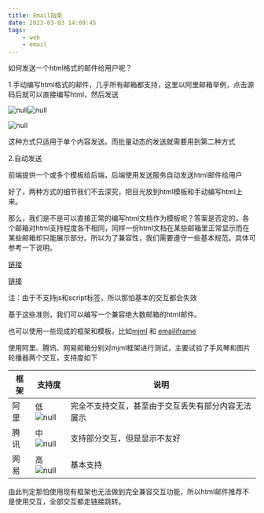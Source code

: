 ```yaml
---
title: Email指南
date: 2023-03-03 14:09:45
tags:
    - web
    - email
---
```


如何发送一个html格式的邮件给用户呢？

1.手动编写html格式的邮件，几乎所有邮箱都支持，这里以阿里邮箱举例，点击源码后就可以直接编写html，然后发送

![null](https://s2.loli.net/2024/01/08/HqQbn19Fxl25NTJ.png)![null](https://s2.loli.net/2024/01/08/D9S1odvlCApcP28.png)

![null](https://s2.loli.net/2024/01/08/KAUL6Zv1OMCWiTG.png)

这种方式只适用于单个内容发送。而批量动态的发送就需要用到第二种方式

<!-- more -->

2.自动发送

前端提供一个或多个模板给后端，后端使用发送服务自动发送html邮件给用户

好了，两种方式的细节我们不去深究，把目光放到html模板和手动编写html上来。

那么，我们是不是可以直接正常的编写html文档作为模板呢？答案是否定的，各个邮箱对html支持程度各不相同，同样一份html文档在某些邮箱里正常显示而在某些邮箱却只能展示部分。所以为了兼容性，我们需要遵守一些基本规范。具体可参考一下说明。

[链接](http://www.ruanyifeng.com/blog/2013/06/html_email.html)

[链接](https://www.cnblogs.com/yjzhu/archive/2012/11/05/2755155.html)

注：由于不支持js和script标签，所以那怕基本的交互都会失效

基于这些准则，我们可以编写一个兼容绝大数邮箱的html邮件。

也可以使用一些现成的框架和模板，比如[mjml](https://mjml.io/) 和 [emailiframe](https://emailframe.work/)

使用阿里、腾讯、网易邮箱分别对mjml框架进行测试，主要试验了手风琴和图片轮播器两个交互，支持度如下

| 框架 | 支持度                                                       | 说明                                               |
| ---- | ------------------------------------------------------------ | -------------------------------------------------- |
| 阿里 | 低![null](https://s2.loli.net/2024/01/08/ARlS7fEG9srIdzX.png) | 完全不支持交互，甚至由于交互丢失有部分内容无法展示 |
| 腾讯 | 中![null](https://s2.loli.net/2024/01/08/up1s4Teo6OHKzbt.png) | 支持部分交互，但是显示不友好                       |
| 网易 | 高![null](https://s2.loli.net/2024/01/08/5L9VIUPqkhrTJAb.png) | 基本支持                                           |

由此判定那怕使用现有框架也无法做到完全兼容交互功能，所以html邮件推荐不是使用交互，全部交互都走链接跳转。